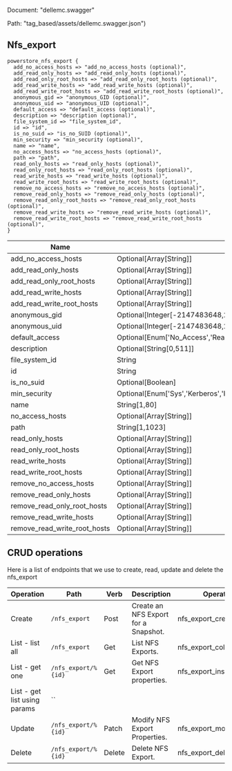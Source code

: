 Document: "dellemc.swagger"


Path: "tag_based/assets/dellemc.swagger.json")

## Nfs_export



```puppet
powerstore_nfs_export {
  add_no_access_hosts => "add_no_access_hosts (optional)",
  add_read_only_hosts => "add_read_only_hosts (optional)",
  add_read_only_root_hosts => "add_read_only_root_hosts (optional)",
  add_read_write_hosts => "add_read_write_hosts (optional)",
  add_read_write_root_hosts => "add_read_write_root_hosts (optional)",
  anonymous_gid => "anonymous_GID (optional)",
  anonymous_uid => "anonymous_UID (optional)",
  default_access => "default_access (optional)",
  description => "description (optional)",
  file_system_id => "file_system_id",
  id => "id",
  is_no_suid => "is_no_SUID (optional)",
  min_security => "min_security (optional)",
  name => "name",
  no_access_hosts => "no_access_hosts (optional)",
  path => "path",
  read_only_hosts => "read_only_hosts (optional)",
  read_only_root_hosts => "read_only_root_hosts (optional)",
  read_write_hosts => "read_write_hosts (optional)",
  read_write_root_hosts => "read_write_root_hosts (optional)",
  remove_no_access_hosts => "remove_no_access_hosts (optional)",
  remove_read_only_hosts => "remove_read_only_hosts (optional)",
  remove_read_only_root_hosts => "remove_read_only_root_hosts (optional)",
  remove_read_write_hosts => "remove_read_write_hosts (optional)",
  remove_read_write_root_hosts => "remove_read_write_root_hosts (optional)",
}
```

| Name        | Type           | Required       |
| ------------- | ------------- | ------------- |
|add_no_access_hosts | Optional[Array[String]] | false |
|add_read_only_hosts | Optional[Array[String]] | false |
|add_read_only_root_hosts | Optional[Array[String]] | false |
|add_read_write_hosts | Optional[Array[String]] | false |
|add_read_write_root_hosts | Optional[Array[String]] | false |
|anonymous_gid | Optional[Integer[-2147483648,2147483647]] | false |
|anonymous_uid | Optional[Integer[-2147483648,2147483647]] | false |
|default_access | Optional[Enum['No_Access','Read_Only','Read_Write','Root','Read_Only_Root']] | false |
|description | Optional[String[0,511]] | false |
|file_system_id | String | true |
|id | String | true |
|is_no_suid | Optional[Boolean] | false |
|min_security | Optional[Enum['Sys','Kerberos','Kerberos_With_Integrity','Kerberos_With_Encryption']] | false |
|name | String[1,80] | true |
|no_access_hosts | Optional[Array[String]] | false |
|path | String[1,1023] | true |
|read_only_hosts | Optional[Array[String]] | false |
|read_only_root_hosts | Optional[Array[String]] | false |
|read_write_hosts | Optional[Array[String]] | false |
|read_write_root_hosts | Optional[Array[String]] | false |
|remove_no_access_hosts | Optional[Array[String]] | false |
|remove_read_only_hosts | Optional[Array[String]] | false |
|remove_read_only_root_hosts | Optional[Array[String]] | false |
|remove_read_write_hosts | Optional[Array[String]] | false |
|remove_read_write_root_hosts | Optional[Array[String]] | false |



## CRUD operations

Here is a list of endpoints that we use to create, read, update and delete the nfs_export

| Operation | Path | Verb | Description | OperationID |
| ------------- | ------------- | ------------- | ------------- | ------------- |
|Create|`/nfs_export`|Post|Create an NFS Export for a Snapshot.|nfs_export_create|
|List - list all|`/nfs_export`|Get|List NFS Exports.|nfs_export_collection_query|
|List - get one|`/nfs_export/%{id}`|Get|Get NFS Export properties.|nfs_export_instance_query|
|List - get list using params|``||||
|Update|`/nfs_export/%{id}`|Patch|Modify NFS Export Properties.|nfs_export_modify|
|Delete|`/nfs_export/%{id}`|Delete|Delete NFS Export.|nfs_export_delete|
